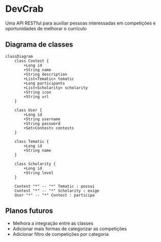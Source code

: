 # DevCrab

Uma API RESTful para auxiliar pessoas interessadas em competições e oportunidades de melhorar o currículo

## Diagrama de classes

``` mermaid
classDiagram
    class Contest {
        +Long id
        +String name
        +String description
        +List<Tematic> tematic
        +Long participants
        +List<Scholarity> scholarity
        +String icon
        +String url
    }
    
    class User {
        +Long id
        +String username
        +String password
        +Set<Contest> contests
    }
    
    class Tematic {
        +Long id
        +String name
    }
    
    class Scholarity {
        +Long id
        +String level
    }
    
    Contest "*" -- "*" Tematic : possui
    Contest "*" -- "*" Scholarity : exige
    User "*" -- "*" Contest : participa
```

## Planos futuros

- Melhora a integração entre as classes
- Adicionar mais formas de categorizar as competições
- Adicionar filtro de competições por categoria
